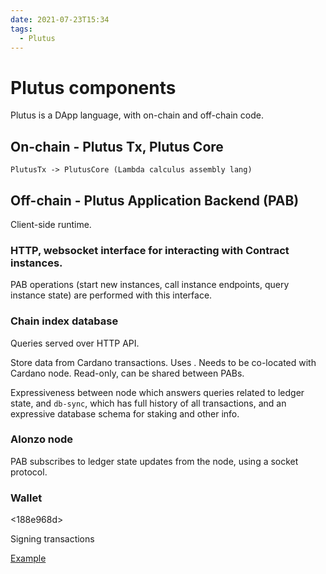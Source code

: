 ```yaml
---
date: 2021-07-23T15:34
tags: 
  - Plutus
---
```


# Plutus components

Plutus is a DApp language, with on-chain and off-chain code.

## On-chain - Plutus Tx, Plutus Core

<b782c0a0>

```
PlutusTx -> PlutusCore (Lambda calculus assembly lang)
```

## Off-chain - Plutus Application Backend (PAB)

Client-side runtime.

### HTTP, websocket interface for interacting with Contract instances.

PAB operations (start new instances, call instance endpoints, query instance state)
are performed with this interface.

### Chain index database

Queries served over HTTP API.

Store data from Cardano transactions.
Uses <bcf78c8e> .
Needs to be co-located with Cardano node.
Read-only, can be shared between PABs.

Expressiveness between node which answers queries related to ledger state, and `db-sync`, which has full history of all transactions, and an expressive database schema for staking and other info.

### Alonzo node

PAB subscribes to ledger state updates from the node, using a socket protocol.

### Wallet

<188e968d>

Signing transactions

[Example](https://plutus.readthedocs.io/en/latest/plutus/explanations/pab.html#wallet)
